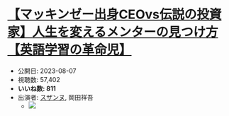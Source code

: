 # [【マッキンゼー出身CEOvs伝説の投資家】人生を変えるメンターの見つけ方【英語学習の革命児】](https://www.youtube.com/watch?v=-KRIbNTNzYI)
-   公開日: 2023-08-07
-   視聴数: 57,402
-   **いいね数: 811**
-   出演者: [スザンヌ](/rehacq_fan/people/スザンヌ "wikilink"), 岡田祥吾
    - [![](https://img.youtube.com/vi/-KRIbNTNzYI/hqdefault.jpg)](https://www.youtube.com/watch?v=-KRIbNTNzYI)
